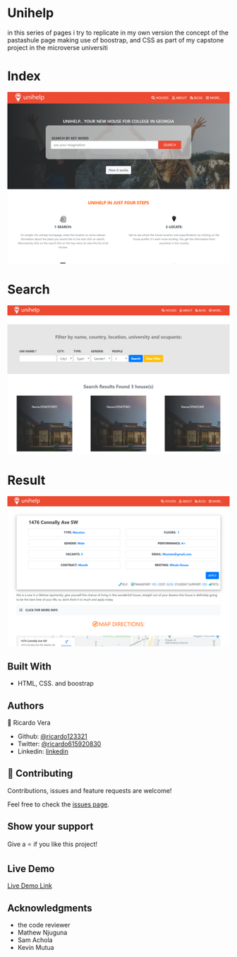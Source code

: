 # Unihelp

in this series of pages i try to replicate in my own version the concept of the pastashule page making use of boostrap, and CSS as part of my capstone project in the microverse universiti

# Index
![screenshot](./scr1.png)

# Search
![screenshot](./scr2.png)

# Result
![screenshot](./scr3.png)

## Built With

- HTML, CSS. and boostrap

## Authors

👤 Ricardo Vera
- Github: [@ricardo123321](https://github.com/ricardo123321)
- Twitter: [@ricardo615920830](https://twitter.com/ricardo615920830)
- Linkedin: [linkedin](https://www.linkedin.com/in/ricardo-vera-7381a81a2/)

## 🤝 Contributing

Contributions, issues and feature requests are welcome!

Feel free to check the [issues page](issues/).

## Show your support

Give a ⭐️ if you like this project!

## Live Demo
[Live Demo Link](https://raw.githack.com/ricardo123321/Unihelp/features/index.html)

## Acknowledgments

- the code reviewer
- Mathew Njuguna
- Sam Achola
- Kevin Mutua
